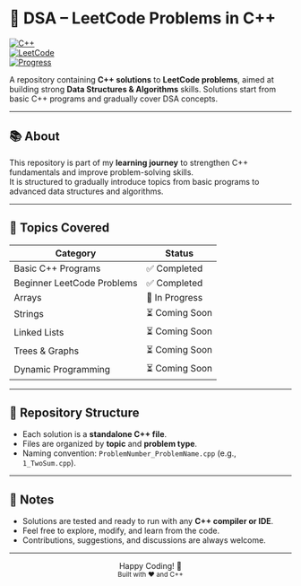  # 🧠 DSA – LeetCode Problems in C++

[![C++](https://img.shields.io/badge/Language-C%2B%2B-blue)](https://isocpp.org/)  
[![LeetCode](https://img.shields.io/badge/Platform-LeetCode-orange)](https://leetcode.com/)  
[![Progress](https://img.shields.io/badge/Progress-Beginner%20to%20Intermediate-green)](#)

A repository containing **C++ solutions** to **LeetCode problems**, aimed at building strong **Data Structures & Algorithms** skills. Solutions start from basic C++ programs and gradually cover DSA concepts.

---

## 📚 About

This repository is part of my **learning journey** to strengthen C++ fundamentals and improve problem-solving skills.  
It is structured to gradually introduce topics from basic programs to advanced data structures and algorithms.

---

## 📁 Topics Covered

| Category | Status |
|----------|--------|
| Basic C++ Programs | ✅ Completed |
| Beginner LeetCode Problems | ✅ Completed |
| Arrays | 🔹 In Progress |
| Strings | ⏳ Coming Soon |
| Linked Lists | ⏳ Coming Soon |
| Trees & Graphs | ⏳ Coming Soon |
| Dynamic Programming | ⏳ Coming Soon |

---

## 📝 Repository Structure

- Each solution is a **standalone C++ file**.  
- Files are organized by **topic** and **problem type**.  
- Naming convention: `ProblemNumber_ProblemName.cpp` (e.g., `1_TwoSum.cpp`).  

---

## 🧩 Notes

- Solutions are tested and ready to run with any **C++ compiler or IDE**.  
- Feel free to explore, modify, and learn from the code.  
- Contributions, suggestions, and discussions are always welcome.  

---

<p align="center">
  Happy Coding! 🚀  
  <br>
  <sub>Built with ❤️ and C++</sub>
</p>
